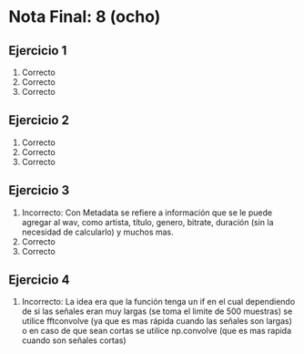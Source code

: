# Nota Final: 8 (ocho)


## Ejercicio 1

1. Correcto
2. Correcto
3. Correcto

## Ejercicio 2

1. Correcto
2. Correcto
3. Correcto

## Ejercicio 3

1. Incorrecto: Con Metadata se refiere a información que se le puede agregar al wav, como artista, título, genero, bitrate, duración (sin la necesidad de calcularlo) y muchos mas. 
2. Correcto
3. Correcto

## Ejercicio 4

1. Incorrecto: La idea era que la función tenga un if en el cual dependiendo de si las señales eran muy largas (se toma el limite de 500 muestras) se utilice fftconvolve (ya que es mas rápida cuando las señales son largas) o en caso de que sean cortas se utilice np.convolve (que es mas rapida cuando son señales cortas) 
